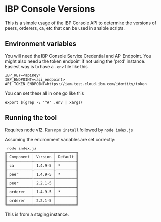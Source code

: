# IBP Console Versions

This is a simple usage of the IBP Console API to determine the versions of peers, orderers, ca, etc that can be used in ansible scripts.

## Environment variables

You will need the IBP Console Service Credential and API Endpoint. You might also need a the token endpoint if not using the 'prod' instance.
Easiest way is to have a `.env` file like this


```
IBP_KEY=<apikey>
IBP_ENDPOINT=<api_endpoint>
API_TOKEN_ENDPOINT=https://iam.test.cloud.ibm.com/identity/token
```

You can set these all in one go like this
```
export $(grep -v '^#' .env | xargs)
```

## Running the tool

Requires node v12.  Run `npm install` followed by `node index.js`

Assuming the environment variables are set correctly:

```
 node index.js
╔═══════════╤═════════╤═════════╗
║ Component │ Version │ Default ║
╟───────────┼─────────┼─────────╢
║ ca        │ 1.4.9-5 │ *       ║
╟───────────┼─────────┼─────────╢
║ peer      │ 1.4.9-5 │ *       ║
╟───────────┼─────────┼─────────╢
║ peer      │ 2.2.1-5 │         ║
╟───────────┼─────────┼─────────╢
║ orderer   │ 1.4.9-5 │ *       ║
╟───────────┼─────────┼─────────╢
║ orderer   │ 2.2.1-5 │         ║
╚═══════════╧═════════╧═════════╝
```

This is from a staging instance. 
